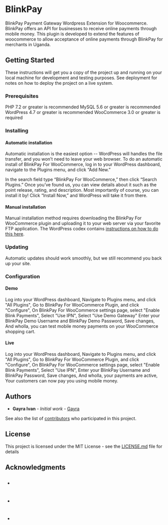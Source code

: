 # BlinkPay

BlinkPay Payment Gateway Wordpress Extension for Woocommerce. BlinkPay offers an API for businesses to receive online payments through mobile money. This plugin is developed to extend the features of woocommerce to allow acceptance of online payments through BlinkPay for merchants in Uganda.

## Getting Started

These instructions will get you a copy of the project up and running on your local machine for development and testing purposes. See deployment for notes on how to deploy the project on a live system.

### Prerequisites

PHP 7.2 or greater is recommended
MySQL 5.6 or greater is recommended
WordPress 4.7 or greater is recommended
WooCommerce 3.0 or greater is required

### Installing

#### Automatic installation

Automatic installation is the easiest option -- WordPress will handles the file transfer, and you won’t need to leave your web browser. To do an automatic install of BlinkPay For WooCommerce, log in to your WordPress dashboard, navigate to the Plugins menu, and click “Add New.”
 
In the search field type “BlinkPay For WooCommerce,” then click “Search Plugins.” Once you’ve found us,  you can view details about it such as the point release, rating, and description. Most importantly of course, you can install it by! Click “Install Now,” and WordPress will take it from there.

#### Manual installation

Manual installation method requires downloading the BlinkPay For WooCommerce plugin and uploading it to your web server via your favorite FTP application. The WordPress codex contains [instructions on how to do this here](https://wordpress.org/support/article/managing-plugins/#manual-plugin-installation).

### Updating

Automatic updates should work smoothly, but we still recommend you back up your site.

### Configuration

#### Demo

Log into your WordPress dashboard,
Navigate to Plugins menu, and click "All Plugins",
Go to BlinkPay For WooCommerce Plugin, and click "Configure",
On BlinkPay For WooCommerce settings page, select "Enable Blink Payments",
Select "Use IPN",
Select "Use Demo Gateway"
Enter your BlinkPay Demo Username and BlinkPay Demo Password,
Save changes,
And wholla, you can test mobile money payments on your WooCommerce shopping cart.

#### Live

Log into your WordPress dashboard,
Navigate to Plugins menu, and click "All Plugins",
Go to BlinkPay For WooCommerce Plugin, and click "Configure",
On BlinkPay For WooCommerce settings page, select "Enable Blink Payments",
Select "Use IPN",
Enter your BlinkPay Username and BlinkPay Password,
Save changes,
And wholla, your payments are active, Your customers can now pay you using mobile money.

## Authors

* **Gayra Ivan** - *Initial work* - [Gayra](https://github.com/Gayra)

See also the list of [contributors](https://github.com/Gayra/project/contributors) who participated in this project.

## License

This project is licensed under the MIT License - see the [LICENSE.md](LICENSE.md) file for details

## Acknowledgments

* ##
* #
* #